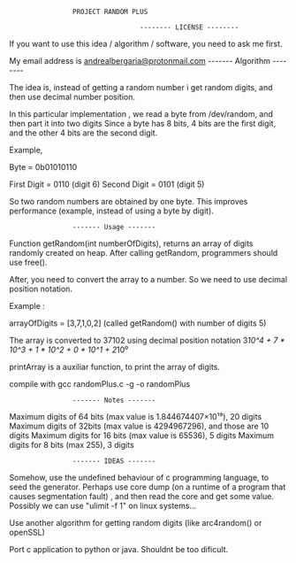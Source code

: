 
					PROJECT RANDOM PLUS

                                     -------- LICENSE --------

If you want to use this idea / algorithm / software, you need to ask me first.

My email address is
<andrealbergaria@protonmail.com>
				      ------- Algorithm --------

The idea is, instead of getting a random number i get random digits, and then
use decimal number position. 

In this particular implementation , we read a byte from /dev/random, and then part it into two digits
Since a byte has 8 bits, 4 bits are the first digit, and the other 4 bits are the second digit.


Example,

Byte = 0b01010110

First Digit = 0110 (digit 6)
Second Digit = 0101 (digit 5)

So two random numbers are obtained by one byte. This improves performance (example, instead of using a byte by digit).

					------- Usage -------

Function getRandom(int numberOfDigits), returns an array of digits randomly created on heap.
After calling getRandom, programmers should use free().

After, you need to convert the array to a number. So we need to use decimal position notation.

Example :

arrayOfDigits = [3,7,1,0,2]  (called getRandom() with number of digits 5)

The array is converted to 37102 using decimal position notation
3*10^4 + 7 * 10^3 + 1 * 10^2 + 0 * 10^1 + 2*10⁰


printArray is a auxiliar function, to print the array of digits.

compile with 
	gcc randomPlus.c -g -o randomPlus

					------- Notes -------
							
Maximum digits of 64 bits (max value is 1.844674407×10¹⁹), 20 digits
Maximum digits of 32bits (max value is 4294967296), and those are 10 digits
Maximum digits for 16 bits (max value is 65536), 5 digits
Maximum digits for 8 bits (max 255), 3 digits

					------- IDEAS -------
							
Somehow, use the undefined behaviour of c programming language, to seed the generator.
Perhaps use core dump (on a runtime of a program that causes segmentation fault) , and then read the core and get some value. Possibly we can use "ulimit -f 1" on linux systems...

Use another algorithm for getting random digits (like arc4random() or openSSL)

Port c application to python or java. Shouldnt be too dificult.




